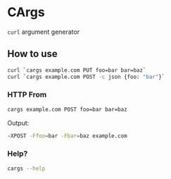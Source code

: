 # CArgs

`curl` argument generator

## How to use

```bash
curl `cargs example.com PUT foo=bar bar=baz`
curl `cargs example.com POST -c json {foo: "bar"}`
```

### HTTP From

```bash
cargs example.com POST foo=bar bar=baz

```

Output:

```bash
-XPOST -Ffoo=bar -Fbar=baz example.com
```

### Help?

```bash
cargs --help
```

